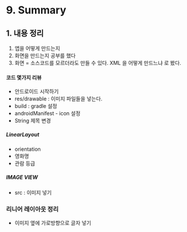 # 9. Summary

## 1. 내용 정리

1. 앱을 어떻게 만드는지
2. 화면을 만드는지 공부를 했다
3. 화면 = 소스코드를 모르더라도 만들 수 있다. XML 을 어떻게 만드느냐 로 봤다. 



#### 코드 몇가지 리뷰

- 안드로이드 시작하기 
- res/drawable  : 이미지 파일들을 넣는다. 
- build : gradle 설정
- androidManifest - icon 설정 
- String 제목 변경

##### LinearLayout

- orientation 
- 영화명
- 관람 등급

##### IMAGE VIEW

- src : 이미지 넣기 



### 리니어 레이아웃 정리

- 이미지 옆에 가로방향으로 글자 넣기 